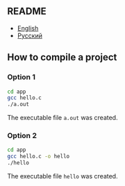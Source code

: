 ## README

- [English](README.md)
- [Русский](README-ru.md)

## How to compile a project

### Option 1

```bash
cd app
gcc hello.c
./a.out
```

The executable file `a.out` was created.

### Option 2

```bash
cd app
gcc hello.c -o hello
./hello
```

The executable file `hello` was created.
